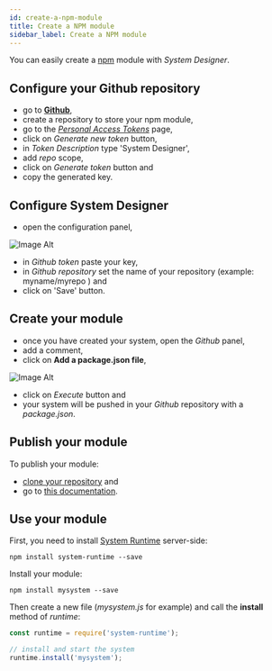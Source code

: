 ```yaml
---
id: create-a-npm-module
title: Create a NPM module
sidebar_label: Create a NPM module
---
```


You can easily create a [npm](https://www.npmjs.com) module with *System Designer*.

## Configure your Github repository

- go to **[Github](https://github.com)**,
- create a repository to store your npm module,
- go to the *[Personal Access Tokens](https://github.com/settings/tokens)* page,
- click on *Generate new token* button,
- in *Token Description* type 'System Designer',
- add *repo* scope,
- click on *Generate token* button and
- copy the generated key.

## Configure System Designer

- open the configuration panel,

![Image Alt](../../img/create-a-npm-module-config.png)

- in *Github token* paste your key,
- in *Github repository* set the name of your repository (example: myname/myrepo ) and
- click on 'Save' button.

## Create your module

- once you have created your system, open the *Github* panel,
- add a comment,
- click on **Add a package.json file**,

![Image Alt](../../img/create-a-npm-module-push.png)

- click on *Execute* button and
- your system will be pushed in your *Github* repository with a *package.json*.

## Publish your module

To publish your module:

* [clone your repository](https://git-scm.com/book/en/v2/Git-Basics-Getting-a-Git-Repository) and
* go to [this documentation](https://docs.npmjs.com/getting-started/publishing-npm-packages).

## Use your module

First, you need to install [System Runtime](https://designfirst.io/systemruntime/) server-side:

```shell
npm install system-runtime --save
```

Install your module:

```shell
npm install mysystem --save
```
Then create a new file (*mysystem.js* for example) and call the **install** method of *runtime*:

```js
const runtime = require('system-runtime');

// install and start the system
runtime.install('mysystem');
```